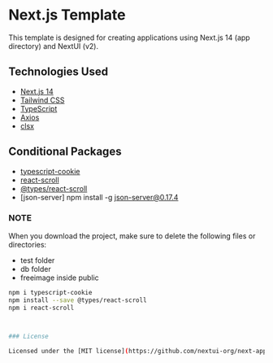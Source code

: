 # Next.js Template

This template is designed for creating applications using Next.js 14 (app directory) and NextUI (v2).

## Technologies Used

- [Next.js 14](https://nextjs.org/docs/getting-started)
- [Tailwind CSS](https://tailwindcss.com/)
- [TypeScript](https://www.typescriptlang.org/)
- [Axios](https://axios-http.com/)
- [clsx](https://github.com/lukeed/clsx)

## Conditional Packages

- [typescript-cookie](https://www.npmjs.com/package/typescript-cookie)
- [react-scroll](https://www.npmjs.com/package/react-scroll)
- [@types/react-scroll](https://www.npmjs.com/package/@types/react-scroll)
- [json-server] npm install -g json-server@0.17.4

### NOTE
When you download the project, make sure to delete the following files or directories:

- test folder
- db folder
- freeimage inside public

```bash
npm i typescript-cookie
npm install --save @types/react-scroll
npm i react-scroll



### License

Licensed under the [MIT license](https://github.com/nextui-org/next-app-template/blob/main/LICENSE).
